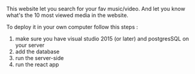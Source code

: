 This website let you search for your fav music/video.
And let you know what's the 10 most viewed media in the website.

To deploy it in your own computer follow this steps : 
1. make sure you have visual studio 2015 (or later) and postgresSQL on your server
2. add the database
3. run the server-side
4. run the react app
